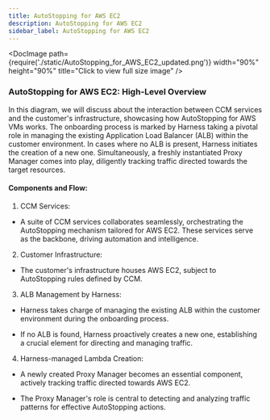 ```yaml
---
title: AutoStopping for AWS EC2 
description: AutoStopping for AWS EC2 
sidebar_label: AutoStopping for AWS EC2 
---
```


<DocImage path={require('./static/AutoStopping_for_AWS_EC2_updated.png')} width="90%" height="90%" title="Click to view full size image" />

### AutoStopping for AWS EC2: High-Level Overview

In this diagram, we will discuss about the interaction between CCM services and the customer's infrastructure, showcasing how AutoStopping for AWS VMs works. The onboarding process is marked by Harness taking a pivotal role in managing the existing Application Load Balancer (ALB) within the customer environment. In cases where no ALB is present, Harness initiates the creation of a new one. Simultaneously, a freshly instantiated Proxy Manager comes into play, diligently tracking traffic directed towards the target resources.

#### Components and Flow:

1.  CCM Services:

-   A suite of CCM services collaborates seamlessly, orchestrating the AutoStopping mechanism tailored for AWS EC2. These services serve as the backbone, driving automation and intelligence.

2.  Customer Infrastructure:

-   The customer's infrastructure houses AWS EC2, subject to AutoStopping rules defined by CCM.

3.  ALB Management by Harness:

-   Harness takes charge of managing the existing ALB within the customer environment during the onboarding process.

-   If no ALB is found, Harness proactively creates a new one, establishing a crucial element for directing and managing traffic.

4.  Harness-managed Lambda Creation:

-   A newly created Proxy Manager becomes an essential component, actively tracking traffic directed towards AWS EC2.

-   The Proxy Manager's role is central to detecting and analyzing traffic patterns for effective AutoStopping actions.